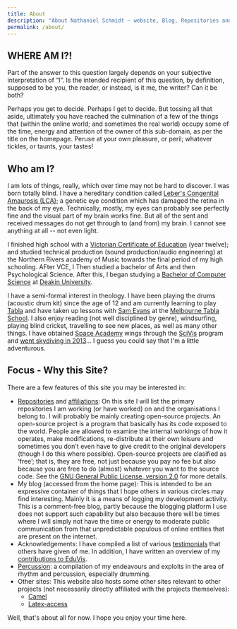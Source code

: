 ```yaml
---
title: About
description: "About Nathaniel Schmidt – website, Blog, Repositories and percussion/drumming musical endeavours"
permalink: /about/
---
```


## WHERE AM I?!
Part of the answer to this question largely depends on your subjective interpretation of &ldquo;I&rdquo;. Is the intended recipient of this question, by 	definition, supposed to be you, the reader, or instead, is it me, the writer? Can it be both?

Perhaps you get to decide. Perhaps I get to decide. But tossing all that aside, ultimately you have reached the culmination of a few of the things that (within the online world; and sometimes the real world) occupy some of the time, energy and attention of the owner of this sub-domain, as per the title on the homepage. Peruse at your own pleasure, or peril; whatever tickles, or taunts, your tastes!

## Who am I?
I am lots of things, really, which over time may not be hard to discover. I was born totally blind. I have a hereditary condition called [Leber's Congenital Amaurosis (LCA)](https://ghr.nlm.nih.gov/condition/leber-congenital-amaurosis); a genetic eye condition which has damaged the retina in the back of my eye. Technically, mostly, my eyes can probably see perfectly fine and the visual part of my brain works fine. But all of the sent and received messages do not get through to (and from) my brain. I cannot see anything at all -- not even light.

I finished high school with a [Victorian Certificate of Education](https://www.vcaa.vic.edu.au/assessment/results/Pages/vce-certificate.aspx) (year twelve); and studied technical production (sound production/audio engineering) at the Northern Rivers academy of Music towards the final period of my high schooling. AFter VCE, I Then studied a bachelor of Arts and then Psychological Science. After this, I began studying a [Bachelor of Computer Science](https://apps.deakin.edu.au/current-students-courses/course.php?course=S306&version=1&keywords=&study_level=&area=) at [Deakin University](https://www.deakin.edu.au/).

I have a semi-formal interest in theology. I have been playing the drums (acoustic drum kit) since the age of 12 and am currently learning to play [Tabla](https://www.britannica.com/art/tabla) and have taken up lessons with [Sam Evans](https://www.samevans.net.au/) at the [Melbourne Tabla School](https://www.melbournetablaschool.com/). I also enjoy reading (not well disciplined by genre), windsurfing, playing blind cricket, travelling to see new places, as well as many other things. I have obtained [Space Academy](https://www.spacecamp.com/space/academy) wings through the [SciVis](http://www.scivis.org/) program and [went skydiving in 2013](https://youtu.be/_SaK8kMQw4g?t=199)... I guess you could say that I'm a little adventurous.

## Focus - Why this Site?
There are a few features of this site you may be interested in:
* [Repositories](/repos/) and [affiliations](/orgs/): On this site I will list the primary repositories I am working (or have worked) on and the organisations I belong to. I will probably be mainly creating open-source projects. An open-source project is a program that basically has its code exposed to the world. People are allowed to examine the internal workings of how it operates, make modifications, re-distribute at their own leisure and sometimes you don't even have to give credit to the original developers (though I do this where possible). Open-source projects are clasified as &lsquo;free&rsquo;; that is, they are free, not just because you pay no fee but also because you are free to do (almost) whatever you want to the source code. See the [GNU General Public License, version 2.0](https://www.gnu.org/licenses/old-licenses/gpl-2.0.en.html) for more details.
* My blog (accessed from the home page): This is intended to be an expressive container of things that I hope others in various circles may find interesting. Mainly it is a means of logging my development activity. This is a comment-free blog, partly because the blogging platform I use does not support such capability but also because there will be times where I will simply not have the time or energy to moderate public communication from that unpredictable populous of online entities that are present on the internet.
* Acknowledgements: I have compiled a list of various [testimonials](/testimonials/) that others have given of me. In addition, I have written an overview of my [contributions to EduVis](/eduvis/).
* [Percussion](/percussio/): a compilation of my endeavours and exploits in the area of rhythm and percussion, especially drumming.
* Other sites: This website also hosts some other sites relevant to other projects (not necessarily directly affiliated with the projects themselves):
  * [Camel](/camel/)
  * [Latex-access](/latex-access.github.io/)

Well, that's about all for now. I hope you enjoy your time here.
